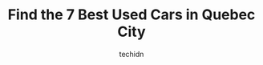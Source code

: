 ---
layout: ampstory
image: https://i0.wp.com/www.auto.or.id/wp-content/uploads/2023/06/roberge-autos-achat-vente-c3a9change-et-inspection-de-vc3a9hicules-usagc3a9es-c3a0-quc3a9bec-0-quebec-city-1686323323.jpeg?resize=640,853
author: techidn
featured: false
description: Quebec City, Quebec, Canada is a haven for Used Cars enthusiasts, boasting an impressive array of 7 top-notch establishments. Whether youre a seasoned connoisseur or simply curious to explo
title: Find the 7 Best Used Cars in Quebec City
cover:
   title: Find the 7 Best Used Cars in Quebec City
   subtitle: AUTO.OR.ID
   background: https://www.auto.or.id/wp-content/uploads/2023/06/roberge-autos-achat-vente-c3a9change-et-inspection-de-vc3a9hicules-usagc3a9es-c3a0-quc3a9bec-0-quebec-city-1686323323.jpeg

pages: 
 - layout: thirds
   top: <h1>#1 AUTOMOBILE DSBM</h1>
   bottom: "<p>Dominic and his team did a wonderful job helping us buy our first car in Quebec. The prices were great, the place was clean and friendly, and everyone was very patient an</p>"
   background: https://www.auto.or.id/wp-content/uploads/2023/06/roberge-autos-achat-vente-c3a9change-et-inspection-de-vc3a9hicules-usagc3a9es-c3a0-quc3a9bec-1-quebec-city-1686323324.jpeg
   backgroundblur: true
 - layout: thirds
   top: <h1>#2 D.S Autos Occasion</h1>
   bottom: "<p>7985 Bd de lOrmière, Québec, QC G2C 1B9, Canada</p>"
   background: https://www.auto.or.id/wp-content/uploads/2023/06/roberge-autos-achat-vente-c3a9change-et-inspection-de-vc3a9hicules-usagc3a9es-c3a0-quc3a9bec-2-quebec-city-1686323326.jpeg
   cta:
      link: https://www.auto.or.id/find-the-7-best-used-cars-in-quebec-city/
      text: Find the 7 Best Used Cars in Quebec City
 - layout: thirds
   top: <h1>#3 Automobile Eric Beauregard</h1>
   bottom: "<p>1437 Bd Bastien, Québec, QC G2K 1G7, Canada</p>"
   background: https://images.unsplash.com/photo-1494976388531-d1058494cdd8?ixlib=rb-4.0.3&ixid=MnwxMjA3fDB8MHxwaG90by1wYWdlfHx8fGVufDB8fHx8&auto=format&fit=crop&w=640&h=853&q=80
   cta:
      link: https://www.auto.or.id/find-the-7-best-used-cars-in-quebec-city/
      text: Find the 7 Best Used Cars in Quebec City
 - layout: thirds
   top: <h1>#4 Baillargeon Eugène Auto</h1>
   bottom: "<p>19 Rue Odette-Pinard, Québec City, Quebec G1E 5P6, Canada</p>"
   background: https://images.unsplash.com/photo-1534285686845-f2a7844e65b1?ixlib=rb-4.0.3&ixid=MnwxMjA3fDB8MHxwaG90by1wYWdlfHx8fGVufDB8fHx8&auto=format&fit=crop&w=640&h=853&q=80
   cta:
      link: https://www.auto.or.id/find-the-7-best-used-cars-in-quebec-city/
      text: Find the 7 Best Used Cars in Quebec City
 - layout: thirds
   top: <h1>#5 AutoGoGo.ca | Québec</h1>
   bottom: "<p>1961 Rue Frank-Carrel, Québec, QC G1N 2E6, Canada</p>"
   background: https://images.unsplash.com/photo-1568616389647-1ca300610d99?ixlib=rb-4.0.3&ixid=MnwxMjA3fDB8MHxwaG90by1wYWdlfHx8fGVufDB8fHx8&auto=format&fit=crop&w=640&h=853&q=80
   cta:
      link: https://www.auto.or.id/find-the-7-best-used-cars-in-quebec-city/
      text: Find the 7 Best Used Cars in Quebec City
 - layout: thirds
   top: <h1>#6 Automobile Du Plateau</h1>
   bottom: "<p>1223 Bd Raymond, Québec, QC G1B 1K1, Canada</p>"
   background: https://images.unsplash.com/photo-1607059188021-ca6664bc3c92?ixlib=rb-4.0.3&ixid=MnwxMjA3fDB8MHxwaG90by1wYWdlfHx8fGVufDB8fHx8&auto=format&fit=crop&w=640&h=853&q=80
   cta:
      link: https://www.auto.or.id/find-the-7-best-used-cars-in-quebec-city/
      text: Find the 7 Best Used Cars in Quebec City
 - layout: thirds
   top: <h1>#7 Roberge Autos | Achat, vente, échange et inspection de véhicules usagées à Québec</h1>
   bottom: "<p>2400 Bd Sainte-Anne, Québec, QC G1J 1Y3, Canada</p>"
   background: https://images.unsplash.com/photo-1578659242540-6f036471ca61?ixlib=rb-4.0.3&ixid=MnwxMjA3fDB8MHxwaG90by1wYWdlfHx8fGVufDB8fHx8&auto=format&fit=crop&w=640&h=853&q=80
   cta:
      link: https://www.auto.or.id/find-the-7-best-used-cars-in-quebec-city/
      text: Find the 7 Best Used Cars in Quebec City
 - layout: thirds
   middle: Continue reading...
   background: https://images.unsplash.com/photo-1630381933629-1ea495aab22d?ixlib=rb-4.0.3&ixid=MnwxMjA3fDB8MHxwaG90by1wYWdlfHx8fGVufDB8fHx8&auto=format&fit=crop&w=640&h=853&q=80
   cta:
      link: https://www.auto.or.id/find-the-7-best-used-cars-in-quebec-city/
      text: Find the 7 Best Used Cars in Quebec City

---